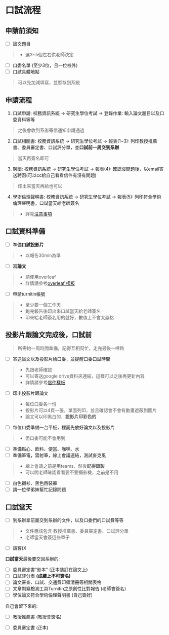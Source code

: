 # 口試流程

## 申請前須知

- [ ] 論文題目
> - 選3~5個左右供老師決定
- [ ] 口委名單 (至少3位，且一位校外)
- [ ] 口試具體地點
> 可以先加減填寫，並暫存到系統

## 申請流程

1. 口試申請: 校務資訊系統 -> 研究生學位考試 -> 登錄作業: 輸入論文題目以及口委資料等等
> 之後會收到系辦寄信通知申請通過
2. 口試相關書: 校務資訊系統 -> 研究生學位考試 -> 報表(1~3): 列印教授推薦書、委員審定書、口試評分單，並**口試前一周交到系辦**
> 當天再簽名即可
3. 聘函: 校務資訊系統 -> 研究生學位考試 -> 報表(4): 確認沒問題後，以email寄送聘函(可以cc給自己看看信件有沒有問題)
> 印出來當天再給也可以
4. 學術倫理聲明書: 校務資訊系統 -> 研究生學位考試 -> 報表(5): 列印符合學術倫理聲明書，口試當天給老師簽名
> - 詳見[注意事項](https://dcs.site.nthu.edu.tw/p/404-1174-184424.php)

## 口試資料準備

- [ ] 準備**口試投影片**
> - 以報告30min為準
- [ ] 寫**論文**
> - 請使用overleaf
> - 詳情請參考[overleaf 樣板](./overleaf_template.md)
- [ ] 申請turnitin帳號
> - 至少要一個工作天
> - 跑完報告後印出來口試當天給老師簽名
> - 印來給老師簽名用的就好，數值上不會太嚴格

## 投影片跟論文完成後，口試前
> 所需約一周時間準備，記得互相幫忙，走完最後一哩路

- [ ] 寄送論文以及投影片給口委，並提醒口委口試時間
> - 先跟老師確認
> - 可以寄送google drive資料夾連結，這樣可以之後再更新內容
> - 詳情請參考[信件樣板](./email_template.md)
- [ ] 印出投影片跟論文
> - 每位口委各一份
> - 投影片可以4頁一張，單面列印，並且確認會不會有動畫遮蔽到圖片
> - 論文可以印黑白的，**投影片印彩色的**
- [ ] 每位口委準備一台平板，裡面先放好論文以及投影片
> - 但口委可能不會用到
- [ ] 準備點心、飲料、便當、咖啡、水
- [ ] 準備筆電，雷射筆，線上會議連結，測試麥克風
> - 線上會議之前是用teams，然後**記得錄製**
> - 可以問老師確認看看要不要攝影機，之前是不用
- [ ] 白色襯衫、黑色西裝褲
- [ ] 請一位學弟妹幫忙記錄問題

## 口試當天

- [ ] 到系辦拿前面交到系辦的文件，以及口委們的口試費等等
> - 文件應該包含 教授推薦書、委員審定書、口試評分單
> - 老師當天會簽這些單子
- [ ] 請客(X

**口試當天**最後要交回系辦的:
- [ ] 委員審定書"影本" (正本裝訂在論文上)
- [ ] 口試評分表 **(成績上不可簽名)**
- [ ] 論文審查、口試、交通費印領清冊等相關表格
- [ ] 文章剽竊檢測工具Turnitin之原創性比對報告 (老師會簽名)
- [ ] 學位論文符合學術倫理聲明書 (自己簽好)

自己會留下來的:
- [ ] 教授推薦書 (教授會簽名)
- [ ] 委員審定書 (正本)

